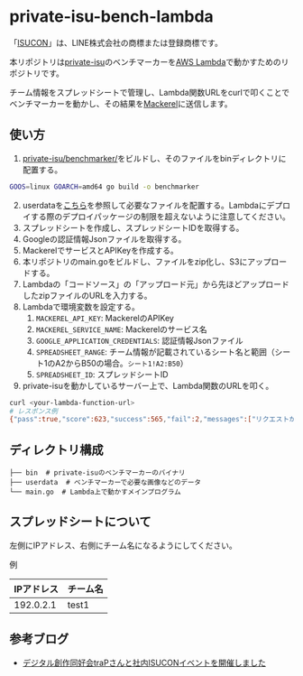 # private-isu-bench-lambda

「[ISUCON](https://isucon.net/)」は、LINE株式会社の商標または登録商標です。

本リポジトリは[private-isu](https://github.com/catatsuy/private-isu)のベンチマーカーを[AWS Lambda](https://aws.amazon.com/jp/lambda/)で動かすためのリポジトリです。

チーム情報をスプレッドシートで管理し、Lambda関数URLをcurlで叩くことでベンチマーカーを動かし、その結果を[Mackerel](https://ja.mackerel.io/)に送信します。

## 使い方
1. [private-isu/benchmarker/](https://github.com/catatsuy/private-isu/tree/master/benchmarker)をビルドし、そのファイルをbinディレクトリに配置する。
```sh
GOOS=linux GOARCH=amd64 go build -o benchmarker
```
2. userdataを[こちら](https://github.com/catatsuy/private-isu/tree/master#mac%E3%82%84linux%E4%B8%8A%E3%81%A7%E9%81%A9%E5%BD%93%E3%81%AB%E5%8B%95%E3%81%8B%E3%81%99)を参照して必要なファイルを配置する。Lambdaにデプロイする際のデプロイパッケージの制限を超えないように注意してください。
3. スプレッドシートを作成し、スプレッドシートIDを取得する。
4. Googleの認証情報Jsonファイルを取得する。
5. MackerelでサービスとAPIKeyを作成する。
6. 本リポジトリのmain.goをビルドし、ファイルをzip化し、S3にアップロードする。
7. Lambdaの「コードソース」の「アップロード元」から先ほどアップロードしたzipファイルのURLを入力する。
8. Lambdaで環境変数を設定する。
   1. `MACKEREL_API_KEY`: MackerelのAPIKey
   2. `MACKEREL_SERVICE_NAME`: Mackerelのサービス名
   3. `GOOGLE_APPLICATION_CREDENTIALS`: 認証情報Jsonファイル
   4. `SPREADSHEET_RANGE`: チーム情報が記載されているシート名と範囲（シート1のA2からB50の場合。`シート1!A2:B50`）
   5. `SPREADSHEET_ID`: スプレッドシートID
9.  private-isuを動かしているサーバー上で、Lambda関数のURLを叩く。
```sh
curl <your-lambda-function-url>
# レスポンス例
{"pass":true,"score":623,"success":565,"fail":2,"messages":["リクエストがタイムアウトしました (POST /login)"]}
```

## ディレクトリ構成
```
├── bin  # private-isuのベンチマーカーのバイナリ
├── userdata  # ベンチマーカーで必要な画像などのデータ
└── main.go  # Lambda上で動かすメインプログラム
```

## スプレッドシートについて
左側にIPアドレス、右側にチーム名になるようにしてください。

例

| IPアドレス | チーム名 |
|-----------|---------|
| 192.0.2.1 | test1   |

## 参考ブログ
- [デジタル創作同好会traPさんと社内ISUCONイベントを開催しました](https://developers.prtimes.jp/2023/01/19/private-isu-with-trap-2023/)
